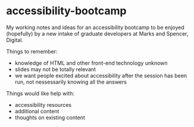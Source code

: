 accessibility-bootcamp
======================

My working notes and ideas for an accessibility bootcamp to be enjoyed (hopefully)
by a new intake of graduate developers at Marks and Spencer, Digital.

Things to remember:

* knowledge of HTML and other front-end technology unknown
* slides may not be totally relevant
* we want people excited about accessibility after the session has been run, not
nessessarily knowing all the answers

Things would like help with:
* accessibility resources
* additional content
* thoughts on existing content
